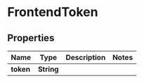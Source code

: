 # FrontendToken

## Properties
Name | Type | Description | Notes
------------ | ------------- | ------------- | -------------
**token** | **String** |  | 
